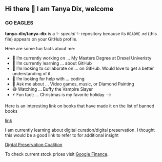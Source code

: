 ## Hi there 👋 I am Tanya Dix, welcome
### GO EAGLES

**tanya-dix/tanya-dix** is a ✨ _special_ ✨ repository because its `README.md` (this file) appears on your GitHub profile.

Here are some fun facts about me:

- 🔭 I’m currently working on ... My Masters Degree at Drexel Univeristy 
- 🌱 I’m currently learning ... about GitHub
- 👯 I’m looking to collaborate on ... on GitHub.  Would love to get a better understanding of it.
- 🤔 I’m looking for help with ... coding
- 💬 Ask me about ... Video games, music, or Diamond Painting
- 😄 Watching ... Buffy the Vampire Slayer
- ⚡ Fun fact: ... Christmas is my favorite holiday
-->
<p>Here is an interesting link on books that have made it on the list of banned books</p>
<a href="https://github.com/EricCarey286/banned-books-hub">link</a>
<p>I am currently learning about digital curation/digital preservation. I thought this would be a good link to refer to for additional insight</p>
<a href="https://github.com/Digital-Preservation-Coalition/learning">Digtal Preservation Coalition</a>

To check current stock prices visit [Google Finance](https://www.google.com/finance/).
